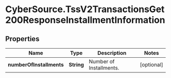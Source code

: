# CyberSource.TssV2TransactionsGet200ResponseInstallmentInformation

## Properties
Name | Type | Description | Notes
------------ | ------------- | ------------- | -------------
**numberOfInstallments** | **String** | Number of Installments. | [optional] 


